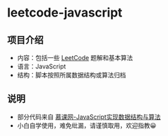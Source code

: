 # leetcode-javascript

## 项目介绍
* 内容：包括一些 [LeetCode](https://leetcode-cn.com/) 题解和基本算法
* 语言：JavaScript
* 结构：脚本按照所属数据结构或算法归档

## 说明
* 部分代码来自 [慕课网-JavaScript实现数据结构与算法](https://coding.imooc.com/learn/list/446.html/) 
* 小白自学使用，难免纰漏，请谨慎取用，欢迎指教:grinning:

